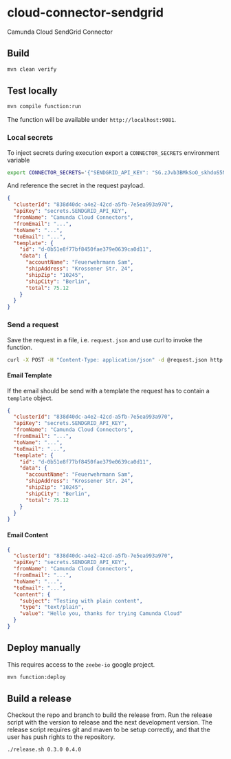 # cloud-connector-sendgrid

Camunda Cloud SendGrid Connector

## Build

```bash
mvn clean verify
```

## Test locally

```bash
mvn compile function:run
```

The function will be available under `http://localhost:9081`.

### Local secrets

To inject secrets during execution export a `CONNECTOR_SECRETS` environment variable

```bash
export CONNECTOR_SECRETS='{"SENDGRID_API_KEY": "SG.zJvb3BMkSoO_skhdoS5Nvw.xxxxvckatYp4i5ALzUoZB28JTQhMKhBh5BpO_1T6gE"}'
```

And reference the secret in the request payload.

```json
{
  "clusterId": "838d40dc-a4e2-42cd-a5fb-7e5ea993a970",
  "apiKey": "secrets.SENDGRID_API_KEY",
  "fromName": "Camunda Cloud Connectors",
  "fromEmail": "...",
  "toName": "...",
  "toEmail": "...",
  "template": {
    "id": "d-0b51e8f77bf8450fae379e0639ca0d11",
    "data": {
      "accountName": "Feuerwehrmann Sam",
      "shipAddress": "Krossener Str. 24",
      "shipZip": "10245",
      "shipCity": "Berlin",
      "total": 75.12
    }
  }
}
```

### Send a request

Save the request in a file, i.e. `request.json` and use curl to invoke the function.

```bash
curl -X POST -H "Content-Type: application/json" -d @request.json http://localhost:9081
```

#### Email Template

If the email should be send with a template the request has to contain a `template` object.

```json
{
  "clusterId": "838d40dc-a4e2-42cd-a5fb-7e5ea993a970",
  "apiKey": "secrets.SENDGRID_API_KEY",
  "fromName": "Camunda Cloud Connectors",
  "fromEmail": "...",
  "toName": "...",
  "toEmail": "...",
  "template": {
    "id": "d-0b51e8f77bf8450fae379e0639ca0d11",
    "data": {
      "accountName": "Feuerwehrmann Sam",
      "shipAddress": "Krossener Str. 24",
      "shipZip": "10245",
      "shipCity": "Berlin",
      "total": 75.12
    }
  }
}
```


#### Email Content

```json
{
  "clusterId": "838d40dc-a4e2-42cd-a5fb-7e5ea993a970",
  "apiKey": "secrets.SENDGRID_API_KEY",
  "fromName": "Camunda Cloud Connectors",
  "fromEmail": "...",
  "toName": "...",
  "toEmail": "...",
  "content": {
    "subject": "Testing with plain content",
    "type": "text/plain",
    "value": "Hello you, thanks for trying Camunda Cloud"
  }
}
```


## Deploy manually

This requires access to the `zeebe-io` google project.

```bash
mvn function:deploy
```

## Build a release

Checkout the repo and branch to build the release from. Run the release script
with the version to release and the next development version. The release
script requires git and maven to be setup correctly, and that the user has push
rights to the repository.

```bash
./release.sh 0.3.0 0.4.0
```
